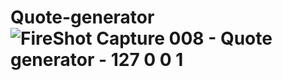 # Quote-generator![FireShot Capture 008 - Quote generator - 127 0 0 1](https://user-images.githubusercontent.com/106462341/193420739-c1006de8-05dd-4288-8ea1-b44ce5025f89.png)

